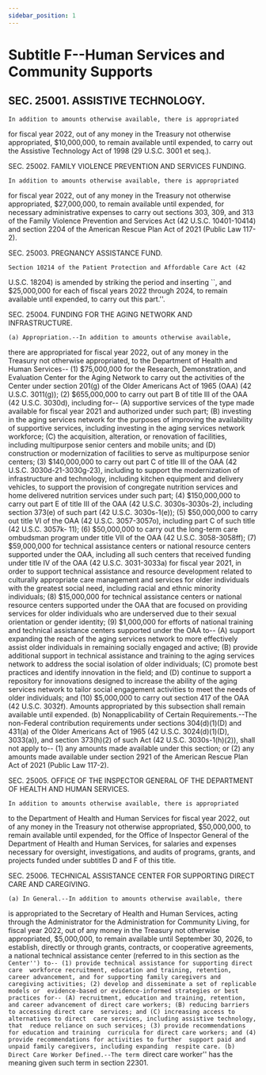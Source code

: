 ```yaml
---
sidebar_position: 1
---
```


# Subtitle F--Human Services and Community Supports

## SEC. 25001. ASSISTIVE TECHNOLOGY.

    In addition to amounts otherwise available, there is appropriated 
for fiscal year 2022, out of any money in the Treasury not otherwise 
appropriated, $10,000,000, to remain available until expended, to carry 
out the Assistive Technology Act of 1998 (29 U.S.C. 3001 et seq.).

SEC. 25002. FAMILY VIOLENCE PREVENTION AND SERVICES FUNDING.

    In addition to amounts otherwise available, there is appropriated 
for fiscal year 2022, out of any money in the Treasury not otherwise 
appropriated, $27,000,000, to remain available until expended, for 
necessary administrative expenses to carry out sections 303, 309, and 
313 of the Family Violence Prevention and Services Act (42 U.S.C. 
10401-10414) and section 2204 of the American Rescue Plan Act of 2021 
(Public Law 117-2).

SEC. 25003. PREGNANCY ASSISTANCE FUND.

    Section 10214 of the Patient Protection and Affordable Care Act (42 
U.S.C. 18204) is amended by striking the period and inserting ``, and 
$25,000,000 for each of fiscal years 2022 through 2024, to remain 
available until expended, to carry out this part.''.

SEC. 25004. FUNDING FOR THE AGING NETWORK AND INFRASTRUCTURE.

    (a) Appropriation.--In addition to amounts otherwise available, 
there are appropriated for fiscal year 2022, out of any money in the 
Treasury not otherwise appropriated, to the Department of Health and 
Human Services--
            (1) $75,000,000 for the Research, Demonstration, and 
        Evaluation Center for the Aging Network to carry out the 
        activities of the Center under section 201(g) of the Older 
        Americans Act of 1965 (OAA) (42 U.S.C. 3011(g));
            (2) $655,000,000 to carry out part B of title III of the 
        OAA (42 U.S.C. 3030d), including for--
                    (A) supportive services of the type made available 
                for fiscal year 2021 and authorized under such part;
                    (B) investing in the aging services network for the 
                purposes of improving the availability of supportive 
                services, including investing in the aging services 
                network workforce;
                    (C) the acquisition, alteration, or renovation of 
                facilities, including multipurpose senior centers and 
                mobile units; and
                    (D) construction or modernization of facilities to 
                serve as multipurpose senior centers;
            (3) $140,000,000 to carry out part C of title III of the 
        OAA (42 U.S.C. 3030d-21-3030g-23), including to support the 
        modernization of infrastructure and technology, including 
        kitchen equipment and delivery vehicles, to support the 
        provision of congregate nutrition services and home delivered 
        nutrition services under such part;
            (4) $150,000,000 to carry out part E of title III of the 
        OAA (42 U.S.C. 3030s-3030s-2), including section 373(e) of such 
        part (42 U.S.C. 3030s-1(e));
            (5) $50,000,000 to carry out title VI of the OAA (42 U.S.C. 
        3057-3057o), including part C of such title (42 U.S.C. 3057k-
        11);
            (6) $50,000,000 to carry out the long-term care ombudsman 
        program under title VII of the OAA (42 U.S.C. 3058-3058ff);
            (7) $59,000,000 for technical assistance centers or 
        national resource centers supported under the OAA, including 
        all such centers that received funding under title IV of the 
        OAA (42 U.S.C. 3031-3033a) for fiscal year 2021, in order to 
        support technical assistance and resource development related 
        to culturally appropriate care management and services for 
        older individuals with the greatest social need, including 
        racial and ethnic minority individuals;
            (8) $15,000,000 for technical assistance centers or 
        national resource centers supported under the OAA that are 
        focused on providing services for older individuals who are 
        underserved due to their sexual orientation or gender identity;
            (9) $1,000,000 for efforts of national training and 
        technical assistance centers supported under the OAA to--
                    (A) support expanding the reach of the aging 
                services network to more effectively assist older 
                individuals in remaining socially engaged and active;
                    (B) provide additional support in technical 
                assistance and training to the aging services network 
                to address the social isolation of older individuals;
                    (C) promote best practices and identify innovation 
                in the field; and
                    (D) continue to support a repository for 
                innovations designed to increase the ability of the 
                aging services network to tailor social engagement 
                activities to meet the needs of older individuals; and
            (10) $5,000,000 to carry out section 417 of the OAA (42 
        U.S.C. 3032f).
Amounts appropriated by this subsection shall remain available until 
expended.
    (b) Nonapplicability of Certain Requirements.--The non-Federal 
contribution requirements under sections 304(d)(1)(D) and 431(a) of the 
Older Americans Act of 1965 (42 U.S.C. 3024(d)(1)(D), 3033(a)), and 
section 373(h)(2) of such Act (42 U.S.C. 3030s-1(h)(2)), shall not 
apply to--
            (1) any amounts made available under this section; or
            (2) any amounts made available under section 2921 of the 
        American Rescue Plan Act of 2021 (Public Law 117-2).

SEC. 25005. OFFICE OF THE INSPECTOR GENERAL OF THE DEPARTMENT OF HEALTH 
              AND HUMAN SERVICES.

    In addition to amounts otherwise available, there is appropriated 
to the Department of Health and Human Services for fiscal year 2022, 
out of any money in the Treasury not otherwise appropriated, 
$50,000,000, to remain available until expended, for the Office of 
Inspector General of the Department of Health and Human Services, for 
salaries and expenses necessary for oversight, investigations, and 
audits of programs, grants, and projects funded under subtitles D and F 
of this title.

SEC. 25006. TECHNICAL ASSISTANCE CENTER FOR SUPPORTING DIRECT CARE AND 
              CAREGIVING.

    (a) In General.--In addition to amounts otherwise available, there 
is appropriated to the Secretary of Health and Human Services, acting 
through the Administrator for the Administration for Community Living, 
for fiscal year 2022, out of any money in the Treasury not otherwise 
appropriated, $5,000,000, to remain available until September 30, 2026, 
to establish, directly or through grants, contracts, or cooperative 
agreements, a national technical assistance center (referred to in this 
section as the ``Center'') to--
            (1) provide technical assistance for supporting direct care 
        workforce recruitment, education and training, retention, 
        career advancement, and for supporting family caregivers and 
        caregiving activities;
            (2) develop and disseminate a set of replicable models or 
        evidence-based or evidence-informed strategies or best 
        practices for--
                    (A) recruitment, education and training, retention, 
                and career advancement of direct care workers;
                    (B) reducing barriers to accessing direct care 
                services; and
                    (C) increasing access to alternatives to direct 
                care services, including assistive technology, that 
                reduce reliance on such services;
            (3) provide recommendations for education and training 
        curricula for direct care workers; and
            (4) provide recommendations for activities to further 
        support paid and unpaid family caregivers, including expanding 
        respite care.
    (b) Direct Care Worker Defined.--The term ``direct care worker'' 
has the meaning given such term in section 22301.
